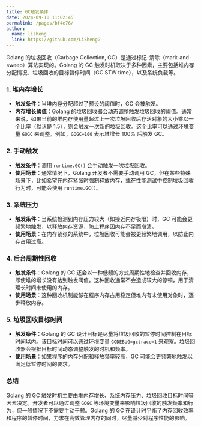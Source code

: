```yaml
---
title: GC触发条件
date: 2024-09-10 11:02:45
permalink: /pages/bf4e76/
author: 
  name: lisheng
  link: https://github.com/LiShengG
---
```

Golang 的垃圾回收（Garbage Collection, GC）是通过标记-清除（mark-and-sweep）算法实现的。Golang 的 GC 触发时机取决于多种因素，主要包括堆内存分配情况、垃圾回收的目标暂停时间（GC STW time），以及系统负载等。

### 1. **堆内存增长**
   - **触发条件**：当堆内存分配超过了预设的阈值时，GC 会被触发。
   - **内存增长阈值**：Golang 的垃圾回收器会动态调整触发垃圾回收的阈值。通常来说，如果当前的堆内存使用量超过上一次垃圾回收后存活对象的大小乘以一个比率（默认是 1.5），则会触发一次新的垃圾回收。这个比率可以通过环境变量 `GOGC` 来调整。例如，`GOGC=100` 表示堆增长 100% 后触发 GC。

### 2. **手动触发**
   - **触发条件**：调用 `runtime.GC()` 会手动触发一次垃圾回收。
   - **使用场景**：通常情况下，Golang 开发者不需要手动调用 GC，但在某些特殊场景下，比如希望在内存紧张时强制释放内存，或在性能测试中控制垃圾回收行为时，可能会使用 `runtime.GC()`。

### 3. **系统压力**
   - **触发条件**：当系统检测到内存压力较大（如接近内存极限）时，GC 可能会更频繁地触发，以释放内存资源，防止程序因内存不足而崩溃。
   - **使用场景**：在内存紧张的系统中，垃圾回收可能会被更频繁地调用，以防止内存占用过高。

### 4. **后台周期性回收**
   - **触发条件**：Golang 的 GC 还会以一种低频的方式周期性地检查并回收内存，即使堆的增长没有达到触发阈值。这种回收通常不会造成较大的停顿，用于清理长时间未使用的内存。
   - **使用场景**：这种回收机制能够在程序内存占用稳定但堆内有未使用对象时，逐步释放内存。

### 5. **垃圾回收目标时间**
   - **触发条件**：Golang 的 GC 设计目标是尽量将垃圾回收的暂停时间控制在目标时间以内。该目标时间可以通过环境变量 `GODEBUG=gctrace=1` 来观察。垃圾回收器会根据目标时间动态调整触发的时机和频率。
   - **使用场景**：如果程序的内存分配和释放频率较高，GC 可能会更频繁地触发以满足低暂停时间的要求。

### **总结**
Golang 的 GC 触发时机主要由堆内存增长、系统内存压力、垃圾回收目标时间等因素决定。开发者可以通过调整 `GOGC` 等环境变量来影响垃圾回收的触发频率和行为，但一般情况下不需要手动干预。Golang 的 GC 在设计时平衡了内存回收效率和程序的暂停时间，力求在高效管理内存的同时，尽量减少对程序性能的影响。
